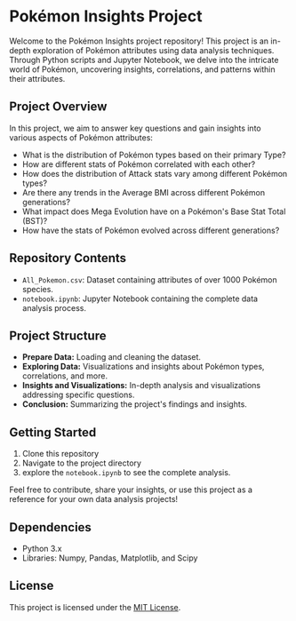 # Pokémon Insights Project


Welcome to the Pokémon Insights project repository! This project is an in-depth exploration of Pokémon attributes using data analysis techniques. Through Python scripts and Jupyter Notebook, we delve into the intricate world of Pokémon, uncovering insights, correlations, and patterns within their attributes.

## Project Overview

In this project, we aim to answer key questions and gain insights into various aspects of Pokémon attributes:

- What is the distribution of Pokémon types based on their primary Type?
- How are different stats of Pokémon correlated with each other?
- How does the distribution of Attack stats vary among different Pokémon types?
- Are there any trends in the Average BMI across different Pokémon generations?
- What impact does Mega Evolution have on a Pokémon's Base Stat Total (BST)?
- How have the stats of Pokémon evolved across different generations?

## Repository Contents

- `All_Pokemon.csv`: Dataset containing attributes of over 1000 Pokémon species.
- `notebook.ipynb`: Jupyter Notebook containing the complete data analysis process.

## Project Structure

- **Prepare Data:** Loading and cleaning the dataset.
- **Exploring Data:** Visualizations and insights about Pokémon types, correlations, and more.
- **Insights and Visualizations:** In-depth analysis and visualizations addressing specific questions.
- **Conclusion:** Summarizing the project's findings and insights.

## Getting Started

1. Clone this repository
2. Navigate to the project directory
3. explore the `notebook.ipynb` to see the complete analysis.

Feel free to contribute, share your insights, or use this project as a reference for your own data analysis projects!

## Dependencies

- Python 3.x
- Libraries: Numpy, Pandas, Matplotlib, and Scipy

## License

This project is licensed under the [MIT License](LICENSE).
